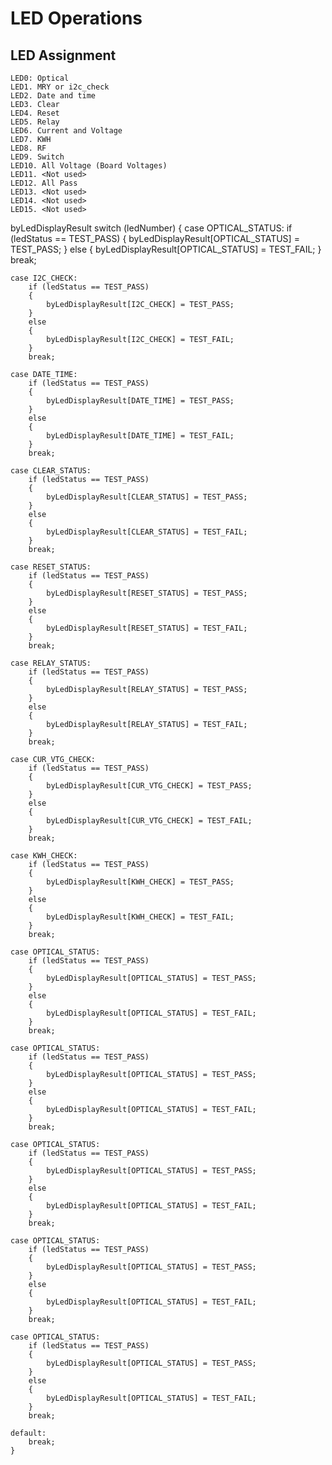 # LED Operations

## LED Assignment
```
LED0: Optical
LED1. MRY or i2c_check
LED2. Date and time
LED3. Clear
LED4. Reset
LED5. Relay
LED6. Current and Voltage
LED7. KWH
LED8. RF
LED9. Switch
LED10. All Voltage (Board Voltages)
LED11. <Not used>
LED12. All Pass
LED13. <Not used>
LED14. <Not used>
LED15. <Not used>
```


byLedDisplayResult switch (ledNumber)
    {
    case OPTICAL_STATUS:
        if (ledStatus == TEST_PASS)
        {
            byLedDisplayResult[OPTICAL_STATUS] = TEST_PASS;
        }
        else
        {
            byLedDisplayResult[OPTICAL_STATUS] = TEST_FAIL;
        }
        break;

    case I2C_CHECK:
        if (ledStatus == TEST_PASS)
        {
            byLedDisplayResult[I2C_CHECK] = TEST_PASS;
        }
        else
        {
            byLedDisplayResult[I2C_CHECK] = TEST_FAIL;
        }
        break;

    case DATE_TIME:
        if (ledStatus == TEST_PASS)
        {
            byLedDisplayResult[DATE_TIME] = TEST_PASS;
        }
        else
        {
            byLedDisplayResult[DATE_TIME] = TEST_FAIL;
        }
        break;

    case CLEAR_STATUS:
        if (ledStatus == TEST_PASS)
        {
            byLedDisplayResult[CLEAR_STATUS] = TEST_PASS;
        }
        else
        {
            byLedDisplayResult[CLEAR_STATUS] = TEST_FAIL;
        }
        break;

    case RESET_STATUS:
        if (ledStatus == TEST_PASS)
        {
            byLedDisplayResult[RESET_STATUS] = TEST_PASS;
        }
        else
        {
            byLedDisplayResult[RESET_STATUS] = TEST_FAIL;
        }
        break;

    case RELAY_STATUS:
        if (ledStatus == TEST_PASS)
        {
            byLedDisplayResult[RELAY_STATUS] = TEST_PASS;
        }
        else
        {
            byLedDisplayResult[RELAY_STATUS] = TEST_FAIL;
        }
        break;

    case CUR_VTG_CHECK:
        if (ledStatus == TEST_PASS)
        {
            byLedDisplayResult[CUR_VTG_CHECK] = TEST_PASS;
        }
        else
        {
            byLedDisplayResult[CUR_VTG_CHECK] = TEST_FAIL;
        }
        break;

    case KWH_CHECK:
        if (ledStatus == TEST_PASS)
        {
            byLedDisplayResult[KWH_CHECK] = TEST_PASS;
        }
        else
        {
            byLedDisplayResult[KWH_CHECK] = TEST_FAIL;
        }
        break;

    case OPTICAL_STATUS:
        if (ledStatus == TEST_PASS)
        {
            byLedDisplayResult[OPTICAL_STATUS] = TEST_PASS;
        }
        else
        {
            byLedDisplayResult[OPTICAL_STATUS] = TEST_FAIL;
        }
        break;

    case OPTICAL_STATUS:
        if (ledStatus == TEST_PASS)
        {
            byLedDisplayResult[OPTICAL_STATUS] = TEST_PASS;
        }
        else
        {
            byLedDisplayResult[OPTICAL_STATUS] = TEST_FAIL;
        }
        break;

    case OPTICAL_STATUS:
        if (ledStatus == TEST_PASS)
        {
            byLedDisplayResult[OPTICAL_STATUS] = TEST_PASS;
        }
        else
        {
            byLedDisplayResult[OPTICAL_STATUS] = TEST_FAIL;
        }
        break;

    case OPTICAL_STATUS:
        if (ledStatus == TEST_PASS)
        {
            byLedDisplayResult[OPTICAL_STATUS] = TEST_PASS;
        }
        else
        {
            byLedDisplayResult[OPTICAL_STATUS] = TEST_FAIL;
        }
        break;

    case OPTICAL_STATUS:
        if (ledStatus == TEST_PASS)
        {
            byLedDisplayResult[OPTICAL_STATUS] = TEST_PASS;
        }
        else
        {
            byLedDisplayResult[OPTICAL_STATUS] = TEST_FAIL;
        }
        break;

    default:
        break;
    }